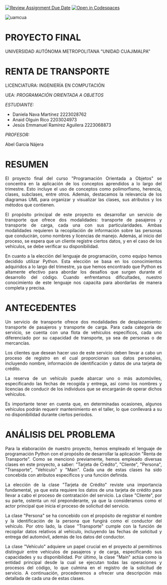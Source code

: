 [![Review Assignment Due Date](https://classroom.github.com/assets/deadline-readme-button-24ddc0f5d75046c5622901739e7c5dd533143b0c8e959d652212380cedb1ea36.svg)](https://classroom.github.com/a/XixB-tii)
[![Open in Codespaces](https://classroom.github.com/assets/launch-codespace-7f7980b617ed060a017424585567c406b6ee15c891e84e1186181d67ecf80aa0.svg)](https://classroom.github.com/open-in-codespaces?assignment_repo_id=12235114)

![uamcua](https://github.com/AGN-Teaching/practica-3-entrada-y-salida-daniii2012/assets/125592302/bdd3b460-bc5c-42c1-953e-cb74450174dd)

# PROYECTO FINAL
UNIVERSIDAD AUTÓNOMA METROPOLITANA  "UNIDAD   CUAJIMALPA"
# RENTA DE TRANSPORTE
LICENCIATURA: INGENIERÍA EN COMPUTACIÓN 


UEA: *PROGRAMACIÓN ORIENTADA A OBJETOS*



*ESTUDIANTE:*


- Daniela Nava Martínez                 2223028762
- Anaid Olguin Rico                     2203024973
- Jesús Emmanuel Ramírez Aguilera       2223068873

*PROFESOR:* 


Abel García Nájera


# RESUMEN
<p align="justify">
El proyecto final del curso "Programación Orientada a Objetos" se concentra en la aplicación de los conceptos aprendidos a lo largo del trimestre. Esto incluye el uso de conceptos como polimorfismo, herencia, clases, subclases, entre otros. Además, destacamos la relevancia de los diagramas UML para organizar y visualizar las clases, sus atributos y los métodos que contienen.
</p>

<p align="justify">
El propósito principal de este proyecto es desarrollar un servicio de transporte que ofrece dos modalidades: transporte de pasajeros y transporte de carga, cada una con sus particularidades. Ambas modalidades requieren la recopilación de información sobre las personas que conducirán, como nombres y licencias de manejo. Además, al inicio del proceso, se espera que un cliente registre ciertos datos, y en el caso de los vehículos, se debe verificar su disponibilidad.
</p>

<p align="justify">
En cuanto a la elección del lenguaje de programación, como equipo hemos decidido utilizar Python. Esta elección se basa en los conocimientos adquiridos a lo largo del trimestre, ya que hemos encontrado que Python es altamente efectivo para abordar los desafíos que surgen durante el desarrollo del código. Cuando enfrentamos dificultades, nuestro conocimiento de este lenguaje nos capacita para abordarlas de manera completa y precisa.
</p>


# ANTECEDENTES
<p align="justify">
Un servicio de transporte ofrece dos modalidades de desplazamiento: transporte de pasajeros y transporte de carga. Para cada categoría de servicio, se cuenta con una flota de vehículos específicos, cada uno diferenciado por su capacidad de transporte, ya sea de personas o de mercancías.
</p>

<p align="justify">
Los clientes que desean hacer uso de este servicio deben llevar a cabo un proceso de registro en el cual proporcionan sus datos personales, incluyendo nombre, información de identificación y datos de una tarjeta de crédito.
</p>

<p align="justify">
La reserva de un vehículo puede abarcar uno o más automóviles, especificando las fechas de recogida y entrega, así como los nombres y licencias de conducir de los individuos que se encargarán de operar dichos vehículos.
</p>

<p align="justify">
Es importante tener en cuenta que, en determinadas ocasiones, algunos vehículos podrán requerir mantenimiento en el taller, lo que conllevará a su no disponibilidad durante ciertos periodos.
</p>

# ANÁLISIS DEL PROBLEMA
<p align="justify">
Para la elaboración de nuestro proyecto, hemos empleado el lenguaje de programación Python con el propósito de desarrollar la aplicación "Renta de Transporte". Como se mencionó previamente, hemos empleado diversas clases en este proyecto, a saber: "Tarjeta de Crédito", "Cliente", "Persona", "Transporte", "Vehículo" y "Main". Cada una de estas clases ha sido concebida con atributos específicos y una función definida.
</p>

<p align="justify">
La elección de la clase "Tarjeta de Crédito" reviste una importancia fundamental, ya que esta requiere los datos de una tarjeta de crédito para llevar a cabo el proceso de contratación del servicio. La clase "Cliente", por su parte, ostenta un rol preponderante, ya que la consideramos como el actor principal que inicia el proceso de solicitud del servicio.
</p>

<p align="justify">
La clase "Persona" se ha concebido con el propósito de registrar el nombre y la identificación de la persona que fungirá como el conductor del vehículo. Por otro lado, la clase "Transporte" cumple con la función de recopilar datos relativos al vehículo, incluyendo las fechas de solicitud y entrega del automóvil, además de los datos del conductor.
</p>
  
<p align="justify">
La clase "Vehículo" adquiere un papel crucial en el proyecto al permitirnos distinguir entre vehículos de pasajeros y de carga, especificando sus capacidades y su disponibilidad. Por último, la clase "Main" actúa como la entidad principal desde la cual se ejecutan todas las operaciones y procesos del código, lo que culmina en el registro de la solicitud de servicio. A continuación, procederemos a ofrecer una descripción más detallada de cada una de estas clases.
</p>
